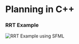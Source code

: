 # Planning in C++

### RRT Example
![RRT Example using SFML](https://github.com/trunc8/Astar-cpp/sampling-based/rrt_example.gif)